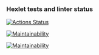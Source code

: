 ### Hexlet tests and linter status

[![Actions Status](https://github.com/sergeysinoptik/frontend-project-lvl1/workflows/hexlet-check/badge.svg)](https://github.com/sergeysinoptik/frontend-project-lvl1/actions)

[![Maintainability](https://api.codeclimate.com/v1/badges/a99a88d28ad37a79dbf6/maintainability)](https://codeclimate.com/github/sergeysinoptik/frontend-project-lvl1/maintainability)

[![Maintainability](https://github.com/sergeysinoptik/frontend-project-lvl1/actions/workflows/lint.yml/badge.svg)](https://github.com/sergeysinoptik/frontend-project-lvl1/actions/workflows/lint.yml)
